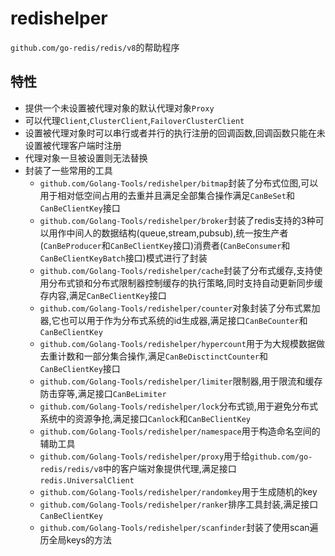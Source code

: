 # redishelper

`github.com/go-redis/redis/v8`的帮助程序

## 特性

+ 提供一个未设置被代理对象的默认代理对象`Proxy`
+ 可以代理`Client`,`ClusterClient`,`FailoverClusterClient`
+ 设置被代理对象时可以串行或者并行的执行注册的回调函数,回调函数只能在未设置被代理客户端时注册
+ 代理对象一旦被设置则无法替换
+ 封装了一些常用的工具
    + `github.com/Golang-Tools/redishelper/bitmap`封装了分布式位图,可以用于相对低空间占用的去重并且满足全部集合操作满足`CanBeSet`和`CanBeClientKey`接口
    + `github.com/Golang-Tools/redishelper/broker`封装了redis支持的3种可以用作中间人的数据结构(queue,stream,pubsub),统一按生产者(`CanBeProducer`和`CanBeClientKey`接口)消费者(`CanBeConsumer`和`CanBeClientKeyBatch`接口)模式进行了封装
    + `github.com/Golang-Tools/redishelper/cache`封装了分布式缓存,支持使用分布式锁和分布式限制器控制缓存的执行策略,同时支持自动更新同步缓存内容,满足`CanBeClientKey`接口
    + `github.com/Golang-Tools/redishelper/counter`对象封装了分布式累加器,它也可以用于作为分布式系统的id生成器,满足接口`CanBeCounter`和`CanBeClientKey`
    + `github.com/Golang-Tools/redishelper/hypercount`用于为大规模数据做去重计数和一部分集合操作,满足`CanBeDisctinctCounter`和`CanBeClientKey`接口
    + `github.com/Golang-Tools/redishelper/limiter`限制器,用于限流和缓存防击穿等,满足接口`CanBeLimiter`
    + `github.com/Golang-Tools/redishelper/lock`分布式锁,用于避免分布式系统中的资源争抢,满足接口`Canlock`和`CanBeClientKey`
    + `github.com/Golang-Tools/redishelper/namespace`用于构造命名空间的辅助工具
    + `github.com/Golang-Tools/redishelper/proxy`用于给`github.com/go-redis/redis/v8`中的客户端对象提供代理,满足接口`redis.UniversalClient`
    + `github.com/Golang-Tools/redishelper/randomkey`用于生成随机的key
    + `github.com/Golang-Tools/redishelper/ranker`排序工具封装,满足接口`CanBeClientKey`
    + `github.com/Golang-Tools/redishelper/scanfinder`封装了使用scan遍历全局keys的方法